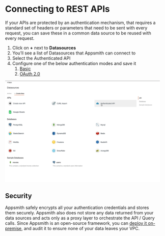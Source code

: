 # Connecting to REST APIs

If your APIs are protected by an authentication mechanism, that requires a standard set of headers or parameters that need to be sent with every request, you can save these in a common data source to be reused with every request.

1. Click on **+** next to **Datasources**
2. You’ll see a list of Datasources that Appsmith can connect to
3. Select the Authenticated API
4. Configure one of the below authentication modes and save it
   1. [Basic](basic-authentication.md)
   2. [OAuth 2.0](oauth2-authentication.md)

![](<../../../.gitbook/assets/auth api.gif>)

## Security

Appsmith safely encrypts all your authentication credentials and stores them securely. Appsmith also does not store any data returned from your data sources and acts only as a proxy layer to orchestrate the API / Query calls. Since Appsmith is an open-source framework, you can [deploy it on-premise](../../../setup/), and audit it to ensure none of your data leaves your VPC.
